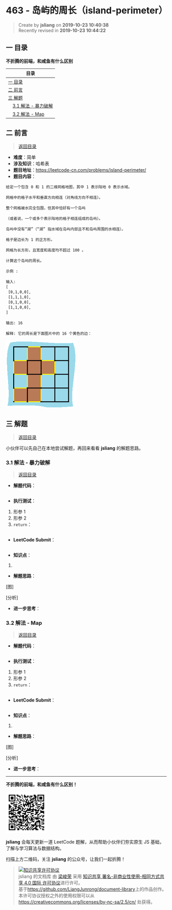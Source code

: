 463 - 岛屿的周长（island-perimeter）
===

> Create by **jsliang** on **2019-10-23 10:40:38**  
> Recently revised in **2019-10-23 10:44:22**

## <a name="chapter-one" id="chapter-one">一 目录</a>

**不折腾的前端，和咸鱼有什么区别**

| 目录 |
| --- | 
| [一 目录](#chapter-one) | 
| <a name="catalog-chapter-two" id="catalog-chapter-two"></a>[二 前言](#chapter-two) |
| <a name="catalog-chapter-three" id="catalog-chapter-three"></a>[三 解题](#chapter-three) |
| &emsp;[3.1 解法 - 暴力破解](#chapter-three-one) |
| &emsp;[3.2 解法 - Map](#chapter-three-two) |

## <a name="chapter-two" id="chapter-two">二 前言</a>

> [返回目录](#chapter-one)

* **难度**：简单
* **涉及知识**：哈希表
* **题目地址**：https://leetcode-cn.com/problems/island-perimeter/
* **题目内容**：

```
给定一个包含 0 和 1 的二维网格地图，其中 1 表示陆地 0 表示水域。

网格中的格子水平和垂直方向相连（对角线方向不相连）。

整个网格被水完全包围，但其中恰好有一个岛屿

（或者说，一个或多个表示陆地的格子相连组成的岛屿）。

岛屿中没有“湖”（“湖” 指水域在岛屿内部且不和岛屿周围的水相连）。

格子是边长为 1 的正方形。

网格为长方形，且宽度和高度均不超过 100 。

计算这个岛屿的周长。

示例 :

输入:
[
 [0,1,0,0],
 [1,1,1,0],
 [0,1,0,0],
 [1,1,0,0],
]

输出: 16

解释: 它的周长是下面图片中的 16 个黄色的边：
```

![图](../../../public-repertory/img/other-algorithm-463-1.png)

## <a name="chapter-three" id="chapter-three">三 解题</a>

> [返回目录](#chapter-one)

小伙伴可以先自己在本地尝试解题，再回来看看 **jsliang** 的解题思路。

### <a name="chapter-three-one" id="chapter-three-one">3.1 解法 - 暴力破解</a>

> [返回目录](#chapter-one)

* **解题代码**：

```js

```

* **执行测试**：

1. 形参 1
2. 形参 2
3. `return`：

```js

```

* **LeetCode Submit**：

```js

```

* **知识点**：

1. 

* **解题思路**：

[图]

[分析]

* **进一步思考**：

### <a name="chapter-three-two" id="chapter-three-two">3.2 解法 - Map</a>

> [返回目录](#chapter-one)

* **解题代码**：

```js

```

* **执行测试**：

1. 形参 1
2. 形参 2
3. `return`：

```js

```

* **LeetCode Submit**：

```js

```

* **知识点**：

1. 

* **解题思路**：

[图]

[分析]

* **进一步思考**：

---

**不折腾的前端，和咸鱼有什么区别！**

![图](../../../public-repertory/img/z-small-wechat-public-address.jpg)

**jsliang** 会每天更新一道 LeetCode 题解，从而帮助小伙伴们夯实原生 JS 基础，了解与学习算法与数据结构。

扫描上方二维码，关注 **jsliang** 的公众号，让我们一起折腾！

> <a rel="license" href="http://creativecommons.org/licenses/by-nc-sa/4.0/"><img alt="知识共享许可协议" style="border-width:0" src="https://i.creativecommons.org/l/by-nc-sa/4.0/88x31.png" /></a><br /><span xmlns:dct="http://purl.org/dc/terms/" property="dct:title">jsliang 的文档库</span> 由 <a xmlns:cc="http://creativecommons.org/ns#" href="https://github.com/LiangJunrong/document-library" property="cc:attributionName" rel="cc:attributionURL">梁峻荣</a> 采用 <a rel="license" href="http://creativecommons.org/licenses/by-nc-sa/4.0/">知识共享 署名-非商业性使用-相同方式共享 4.0 国际 许可协议</a>进行许可。<br />基于<a xmlns:dct="http://purl.org/dc/terms/" href="https://github.com/LiangJunrong/document-library" rel="dct:source">https://github.com/LiangJunrong/document-library</a>上的作品创作。<br />本许可协议授权之外的使用权限可以从 <a xmlns:cc="http://creativecommons.org/ns#" href="https://creativecommons.org/licenses/by-nc-sa/2.5/cn/" rel="cc:morePermissions">https://creativecommons.org/licenses/by-nc-sa/2.5/cn/</a> 处获得。